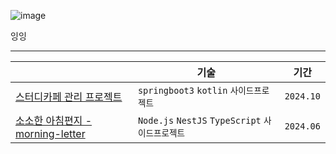 ![image](https://github.com/user-attachments/assets/38ff49b9-4f9f-48c7-9cee-f3c1097acf9d)
  
잉잉

----

||기술|기간|
|--|--|--|
|[스터디카페 관리 프로젝트](/sky-kongkong) |`springboot3` `kotlin` `사이드프로젝트`|`2024.10`|
|[소소한 아침편지 - morning-letter](https://github.com/yujiniii/morning-letter) |`Node.js` `NestJS` `TypeScript` `사이드프로젝트`|`2024.06`| 
